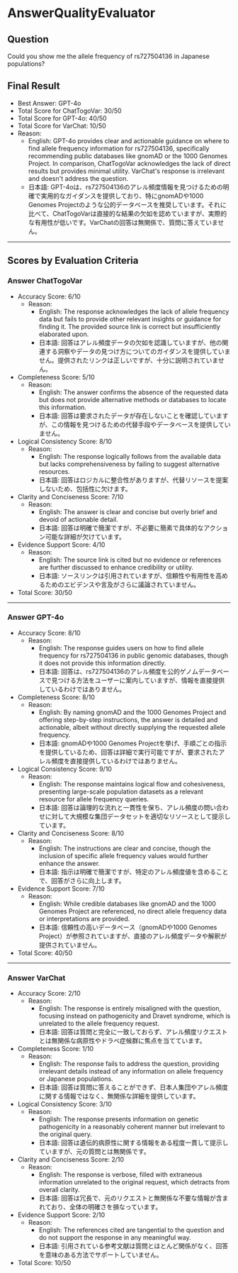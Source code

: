 # AnswerQualityEvaluator

## Question

Could you show me the allele frequency of rs727504136 in Japanese populations?

## Final Result

- Best Answer: GPT-4o
- Total Score for ChatTogoVar: 30/50
- Total Score for GPT-4o: 40/50
- Total Score for VarChat: 10/50
- Reason:
  - English: GPT-4o provides clear and actionable guidance on where to find allele frequency information for rs727504136, specifically recommending public databases like gnomAD or the 1000 Genomes Project. In comparison, ChatTogoVar acknowledges the lack of direct results but provides minimal utility. VarChat's response is irrelevant and doesn't address the question.
  - 日本語: GPT-4oは、rs727504136のアレル頻度情報を見つけるための明確で実用的なガイダンスを提供しており、特にgnomADや1000 Genomes Projectのような公的データベースを推奨しています。それに比べて、ChatTogoVarは直接的な結果の欠如を認めていますが、実際的な有用性が低いです。VarChatの回答は無関係で、質問に答えていません。

---

## Scores by Evaluation Criteria

### Answer ChatTogoVar
- Accuracy Score: 6/10
  - Reason: 
    - English: The response acknowledges the lack of allele frequency data but fails to provide other relevant insights or guidance for finding it. The provided source link is correct but insufficiently elaborated upon.
    - 日本語: 回答はアレル頻度データの欠如を認識していますが、他の関連する洞察やデータの見つけ方についてのガイダンスを提供していません。提供されたリンクは正しいですが、十分に説明されていません。
- Completeness Score: 5/10
  - Reason: 
    - English: The answer confirms the absence of the requested data but does not provide alternative methods or databases to locate this information.
    - 日本語: 回答は要求されたデータが存在しないことを確認していますが、この情報を見つけるための代替手段やデータベースを提供していません。
- Logical Consistency Score: 8/10
  - Reason: 
    - English: The response logically follows from the available data but lacks comprehensiveness by failing to suggest alternative resources.
    - 日本語: 回答はロジカルに整合性がありますが、代替リソースを提案しないため、包括性に欠けます。
- Clarity and Conciseness Score: 7/10
  - Reason: 
    - English: The answer is clear and concise but overly brief and devoid of actionable detail.
    - 日本語: 回答は明確で簡潔ですが、不必要に簡素で具体的なアクション可能な詳細が欠けています。
- Evidence Support Score: 4/10
  - Reason: 
    - English: The source link is cited but no evidence or references are further discussed to enhance credibility or utility.
    - 日本語: ソースリンクは引用されていますが、信頼性や有用性を高めるためのエビデンスや言及がさらに議論されていません。
- Total Score: 30/50

---

### Answer GPT-4o
- Accuracy Score: 8/10
  - Reason: 
    - English: The response guides users on how to find allele frequency for rs727504136 in public genomic databases, though it does not provide this information directly.
    - 日本語: 回答は、rs727504136のアレル頻度を公的ゲノムデータベースで見つける方法をユーザーに案内していますが、情報を直接提供しているわけではありません。
- Completeness Score: 8/10
  - Reason: 
    - English: By naming gnomAD and the 1000 Genomes Project and offering step-by-step instructions, the answer is detailed and actionable, albeit without directly supplying the requested allele frequency.
    - 日本語: gnomADや1000 Genomes Projectを挙げ、手順ごとの指示を提供しているため、回答は詳細で実行可能ですが、要求されたアレル頻度を直接提供しているわけではありません。
- Logical Consistency Score: 9/10
  - Reason: 
    - English: The response maintains logical flow and cohesiveness, presenting large-scale population datasets as a relevant resource for allele frequency queries.
    - 日本語: 回答は論理的な流れと一貫性を保ち、アレル頻度の問い合わせに対して大規模な集団データセットを適切なリソースとして提示しています。
- Clarity and Conciseness Score: 8/10
  - Reason: 
    - English: The instructions are clear and concise, though the inclusion of specific allele frequency values would further enhance the answer.
    - 日本語: 指示は明確で簡潔ですが、特定のアレル頻度値を含めることで、回答がさらに向上します。
- Evidence Support Score: 7/10
  - Reason: 
    - English: While credible databases like gnomAD and the 1000 Genomes Project are referenced, no direct allele frequency data or interpretations are provided.
    - 日本語: 信頼性の高いデータベース（gnomADや1000 Genomes Project）が参照されていますが、直接のアレル頻度データや解釈が提供されていません。
- Total Score: 40/50

---

### Answer VarChat
- Accuracy Score: 2/10
  - Reason: 
    - English: The response is entirely misaligned with the question, focusing instead on pathogenicity and Dravet syndrome, which is unrelated to the allele frequency request.
    - 日本語: 回答は質問と完全に一致しておらず、アレル頻度リクエストとは無関係な病原性やドラベ症候群に焦点を当てています。
- Completeness Score: 1/10
  - Reason: 
    - English: The response fails to address the question, providing irrelevant details instead of any information on allele frequency or Japanese populations.
    - 日本語: 回答は質問に答えることができず、日本人集団やアレル頻度に関する情報ではなく、無関係な詳細を提供しています。
- Logical Consistency Score: 3/10
  - Reason: 
    - English: The response presents information on genetic pathogenicity in a reasonably coherent manner but irrelevant to the original query.
    - 日本語: 回答は遺伝的病原性に関する情報をある程度一貫して提示していますが、元の質問とは無関係です。
- Clarity and Conciseness Score: 2/10
  - Reason: 
    - English: The response is verbose, filled with extraneous information unrelated to the original request, which detracts from overall clarity.
    - 日本語: 回答は冗長で、元のリクエストと無関係な不要な情報が含まれており、全体の明確さを損なっています。
- Evidence Support Score: 2/10
  - Reason: 
    - English: The references cited are tangential to the question and do not support the response in any meaningful way.
    - 日本語: 引用されている参考文献は質問とほとんど関係がなく、回答を意味のある方法でサポートしていません。
- Total Score: 10/50